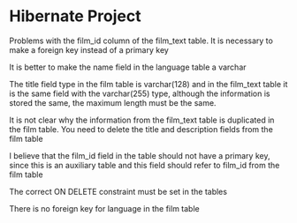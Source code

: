 # Hibernate Project

Problems with the film_id column of the film_text table. 
It is necessary to make a foreign key instead of a primary key

It is better to make the name field in the language table a varchar

The title field type in the film table is varchar(128) and in the film_text table it is the same field with the varchar(255) type, although the information is stored the same, the maximum length must be the same.

It is not clear why the information from the film_text table is duplicated in the film table.
You need to delete the title and description fields from the film table

I believe that the film_id field in the table should not have a primary key, since this is an auxiliary table and this field should refer to film_id from the film table

The correct ON DELETE constraint must be set in the tables

There is no foreign key for language in the film table